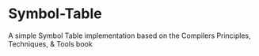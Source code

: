 # Symbol-Table
A simple Symbol Table implementation based on the Compilers Principles, Techniques, &amp; Tools book 
